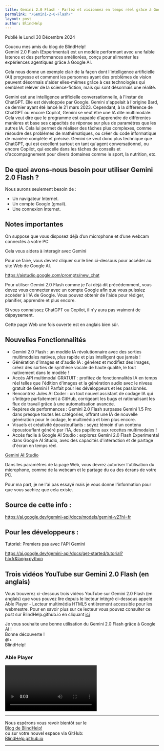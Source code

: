 ```yaml
---
title: Gemini 2.0 Flash - Parlez et visionnez en temps réel grâce à Google AI
permalink: "/Gemini-2-0-Flash/"
layout: post
author: BlindHelp
---
```


<footer>Publié le Lundi 30 Décembre 2024</footer>


Coucou mes amis du blog de BlindHelp!    
Gemini 2.0 Flash (Experimental) est un modèle performant avec une faible latence et des performances améliorées, conçu pour alimenter les expériences agentiques grâce à Google AI.

Cela nous donne un exemple clair de la façon dont l'intelligence artificielle (AI) progresse et comment les personnes ayant des problèmes de vision peuvent désormais s'aider elles-mêmes grâce à ces technologies qui semblent relever de la science-fiction, mais qui sont désormais une réalité.

Gemini est une intelligence artificielle conversationnelle, à l'instar de ChatGPT. Elle est développée par Google. Gemini s'appelait à l'origine Bard, ce dernier ayant été lancé le 21 mars 2023. Cependant, à la différence de ChatGPT ou encore Copilot, Gemini se veut être une IA dite multimodale. Cela veut dire que le programme est capable d'apprendre de différentes manières et base ses capacités de réponse sur plus de paramètres que les autres IA. Cela lui permet de réaliser des tâches plus complexes, comme résoudre des problèmes de mathématiques, ou créer du code informatique de manière complète et précise. Gemini se veut donc plus technique que ChatGPT, qui est excellent surtout en tant qu'agent conversationnel, ou encore Copilot, qui excelle dans les tâches de conseils et d'accompagnement pour divers domaines comme le sport, la nutrition, etc.

## De quoi avons-nous besoin pour utiliser Gemini 2.0 Flash ?

Nous aurons seulement besoin de :
* Un navigateur Internet.
* Un compte Google (gmail).
* Une connexion Internet.

## Notes importantes

On suppose que vous disposez déjà d’un microphone et d’une webcam connectés à votre PC

Cela vous aidera à interagir avec Gemini

Pour ce faire, vous devrez cliquer sur le lien ci-dessous pour accéder au site Web de Google AI.

<https://aistudio.google.com/prompts/new_chat>

Pour utiliser Gemini 2.0 Flash  comme je l'ai déjà dit précédemment, vous devez vous connecter avec un compte Google afin que vous puissiez accéder à l'IA de Google. Vous pouvez obtenir de l'aide pour rédiger, planifier, apprendre et plus encore.

Si vous connaissez ChatGPT ou Copilot, il n'y aura pas vraiment de dépaysement.

Cette page Web une fois ouverte est en anglais bien sûr.

## Nouvelles Fonctionnalités

* Gemini 2.0 Flash : un modèle IA révolutionnaire avec des sorties multimodales natives, plus rapide et plus intelligent que jamais !
* Génération d'images et d'audio IA : générez et modifiez des images, créez des sorties de synthèse vocale de haute qualité, le tout nativement dans le modèle !
* Accès API multimodal GRATUIT : profitez de fonctionnalités IA en temps réel telles que l'édition d'images et la génération audio avec le niveau gratuit de Gemini ! Parfait pour les développeurs et les passionnés.
* Rencontrez Jules AI Coder : un tout nouvel assistant de codage IA qui s'intègre parfaitement à GitHub, corrigeant les bugs et rationalisant les flux de travail grâce à une automatisation avancée.
* Repères de performances : Gemini 2.0 Flash surpasse Gemini 1.5 Pro dans presque toutes les catégories, offrant une IA de nouvelle génération pour le codage, le multimédia et bien plus encore.
* Visuels et créativité époustouflants : soyez témoin d'un contenu époustouflant généré par l'IA, des papillons aux recettes multimodales !
* Accès facile à Google AI Studio : explorez Gemini 2.0 Flash Experimental dans Google AI Studio, avec des capacités d'interaction et de partage d'écran en temps réel.

[Gemini AI Studio](https://aistudio.google.com/)

Dans les paramètres de la page Web, vous devrez autoriser l'utilisation du microphone, comme de la webcam et le partage du ou des écrans de votre PC.

Pour ma part, je ne l'ai pas essayé mais je vous donne l'information pour que vous sachiez que cela existe.

## Source de cette info :

<https://ai.google.dev/gemini-api/docs/models/gemini-v2?hl=fr>

## Pour les développeurs :

Tutoriel: Premiers pas avec l'API Gemini

<https://ai.google.dev/gemini-api/docs/get-started/tutorial?hl=fr&lang=python>

## Trois vidéos YouTube sur  Gemini 2.0 Flash (en anglais)

Vous trouverez ci-dessous trois vidéos YouTube sur  Gemini 2.0 Flash (en anglais) que vous pouvez lire depuis le lecteur intégré ci-dessous appelé Able Player - Lecteur multimédia HTML5 entièrement accessible pour les webmestre. Pour en savoir plus sur ce lecteur vous pouvez consulter ce post sur BlindHelp.github.io en cliquant [ici](https://blindhelp.github.io/AblePlayer/)    

Je vous souhaite une bonne utilisation du Gemini 2.0 Flash grâce à Google AI !    
Bonne découverte !    
@+    
BlindHelp!    

<div id="ableplayer">
<h3>Able Player</h3>
<video id="video1" data-able-player preload="metadata" data-heading-level="0" data-lyrics-mode data-transcript-title="Transcription" data-skin="2020" playsinline data-youtube-id="59MWrzqoJTE" data-description-audible="false">
<a href"https://www.youtube.com/watch?v=59MWrzqoJTE"
</video>
<video id="video2" data-able-player preload="metadata" data-heading-level="0" data-lyrics-mode data-transcript-title="Transcription" data-skin="2020" playsinline data-youtube-id="X1TVNCq1IVI" data-description-audible="false">
<a href"https://www.youtube.com/watch?v=X1TVNCq1IVI"
</video>
<video id="video3" data-able-player preload="metadata" data-heading-level="0" data-lyrics-mode data-transcript-title="Transcription" data-skin="2020" playsinline data-youtube-id="lED0yLrUelM" data-description-audible="false">
<a href"https://www.youtube.com/watch?v=lED0yLrUelM"
</video>
<!-- Dependencies -->
<script src="//ajax.googleapis.com/ajax/libs/jquery/3.2.1/jquery.min.js"></script>
<script src="../../ableplayer/thirdparty/js.cookie.js"></script>

<!-- CSS -->
<link rel="stylesheet" href="../../ableplayer/build/ableplayer.min.css" type="text/css"/>

<!-- JavaScript -->
<script src="../../ableplayer/build/ableplayer.min.js"></script>
</div>

---

Nous espérons vous revoir bientôt sur le      
[Blog de BlindHelp!](http://blindhelp.blogspot.fr/)                    
ou sur  votre nouvel espace via GitHub:                     
[BlindHelp.github.io](https://blindhelp.github.io)                    

---